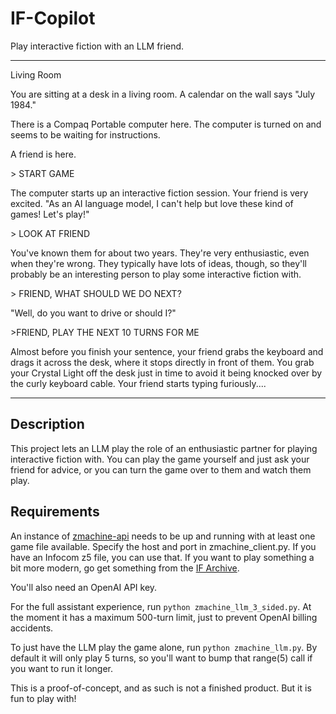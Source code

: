 # IF-Copilot

Play interactive fiction with an LLM friend.

---
Living Room

You are sitting at a desk in a living room. A calendar on the wall says "July 1984."

There is a Compaq Portable computer here. The computer is turned on and seems to be waiting for instructions.

A friend is here.

\> START GAME

The computer starts up an interactive fiction session.
Your friend is very excited. "As an AI language model, I can't help but love these kind of games! Let's play!"

\> LOOK AT FRIEND

You've known them for about two years. They're very enthusiastic, even when they're wrong. They typically have lots of ideas, though, so they'll probably be an interesting person to play some interactive fiction with.

\> FRIEND, WHAT SHOULD WE DO NEXT?

"Well, do you want to drive or should I?"

\>FRIEND, PLAY THE NEXT 10 TURNS FOR ME

Almost before you finish your sentence, your friend grabs the keyboard and drags it across the desk, where it stops directly in front of them. You grab your Crystal Light off the desk just in time to avoid it being knocked over by the curly keyboard cable.
Your friend starts typing furiously....

---
## Description

This project lets an LLM play the role of an enthusiastic partner for playing interactive fiction with.
You can play the game yourself and just ask your friend for advice, or you can turn the game over to them and watch them play.

## Requirements

An instance of [zmachine-api](https://github.com/opendns/zmachine-api) needs to be up and running with at least one game file available. Specify the host and port in zmachine_client.py.
If you have an Infocom z5 file, you can use that. If you want to play something a bit more modern, go get something from the [IF Archive](https://www.ifarchive.org/indexes/if-archive/games/zcode/).

You'll also need an OpenAI API key.

For the full assistant experience, run `python zmachine_llm_3_sided.py`. At the moment it has a maximum 500-turn limit, just to prevent OpenAI billing accidents.

To just have the LLM play the game alone, run `python zmachine_llm.py`. By default it will only play 5 turns, so you'll want to bump that range(5) call if you want to run it longer.

This is a proof-of-concept, and as such is not a finished product. But it is fun to play with!
